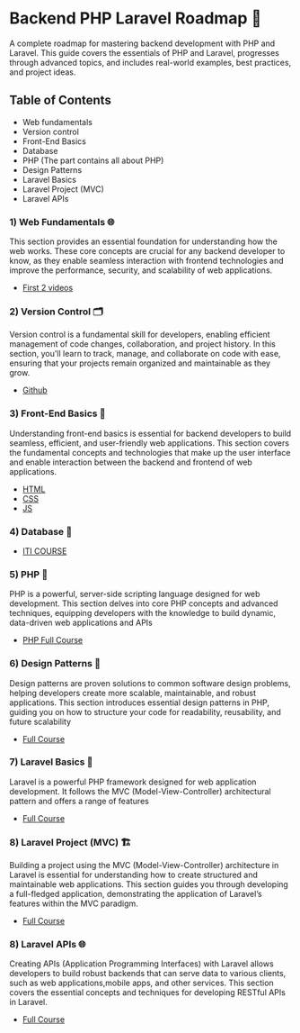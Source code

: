 # Backend PHP Laravel Roadmap 🚀
A complete roadmap for mastering backend development with PHP and Laravel. This guide covers the essentials of PHP and Laravel, progresses through advanced topics, and includes real-world examples, best practices, and project ideas.
## Table of Contents
- Web fundamentals
- Version control 
- Front-End Basics
- Database
- PHP (The part contains all about PHP)
- Design Patterns
- Laravel Basics
- Laravel Project (MVC)
- Laravel APIs
### 1) Web Fundamentals 🌐
This section provides an essential foundation for understanding how the web works. These core concepts are crucial for any backend developer to know,
as they enable seamless interaction with frontend technologies and improve the performance, security, and scalability of web applications.
- [First 2 videos](https://www.youtube.com/watch?v=y6EW1vx3zo4&list=PL13Ag2mfco65xXKGmqs6R4noM3CirsSNO&pp=iAQB)
### 2) Version Control 🗂️
Version control is a fundamental skill for developers, enabling efficient management of code changes, collaboration, and project history. 
In this section, you'll learn to track, manage, and collaborate on code with ease, ensuring that your projects remain organized and maintainable as they grow.
- [Github](https://youtu.be/ACOiGZoqC8w?feature=shared)
### 3) Front-End Basics 🎨
Understanding front-end basics is essential for backend developers to build seamless, efficient, and user-friendly web applications.
This section covers the fundamental concepts and technologies that make up the user interface and enable interaction between the backend and frontend of web applications.
- [HTML](https://www.youtube.com/watch?v=6QAELgirvjs&list=PLDoPjvoNmBAw_t_XWUFbBX-c9MafPk9ji)
- [CSS](https://www.youtube.com/watch?v=yfoY53QXEnI&pp=ygUfY3NzIGNyYXNoIGNvdXJzZSB0cmF2ZXJzeSBtZWRpYQ%3D%3D)
- [JS](https://www.youtube.com/watch?v=hdI2bqOjy3c&pp=ygUeanMgY3Jhc2ggY291cnNlIHRyYXZlcnN5IG1lZGlh)
### 4) Database 🎨
- [ITI COURSE](https://www.youtube.com/watch?v=9dW34UI520Y&list=PLSGEGD0dbMKrvd5ppnyFLm7q3xEH97T-t)
### 5) PHP 🐘
PHP is a powerful, server-side scripting language designed for web development. This section delves into core PHP concepts and advanced techniques,
equipping developers with the knowledge to build dynamic, data-driven web applications and APIs
- [PHP Full Course](https://www.youtube.com/watch?v=sVbEyFZKgqk&list=PLr3d3QYzkw2xabQRUpcZ_IBk9W50M9pe-)
### 6) Design Patterns 🎨
Design patterns are proven solutions to common software design problems, helping developers create more scalable, maintainable,
and robust applications. This section introduces essential design patterns in PHP, guiding you on how to structure your code for readability, reusability, and future scalability
- [Full Course](https://www.youtube.com/watch?v=m-lHYVdOzCo&list=PLrwRNJX9gLs3oQyBoXtYimY7M5aSF0_oC)
### 7) Laravel Basics 🚀
Laravel is a powerful PHP framework designed for web application development. It follows the MVC (Model-View-Controller) architectural pattern and offers a range of features
- [Full Course](https://www.youtube.com/watch?v=MYyJ4PuL4pY&pp=ygUQbGFyYXZlbCB0cmF2ZXJzeQ%3D%3D)
### 8) Laravel Project (MVC) 🏗️
Building a project using the MVC (Model-View-Controller) architecture in Laravel is essential for understanding how to create structured and maintainable web applications.
This section guides you through developing a full-fledged application, demonstrating the application of Laravel’s features within the MVC paradigm.
- [Full Course](https://www.youtube.com/watch?v=HHj6YU43eV4&list=PL13Ag2mfco64zMLcFjPb5GVWCu-OAjTrx)
### 8) Laravel APIs 🌐
Creating APIs (Application Programming Interfaces) with Laravel allows developers to build robust backends that can serve data to various clients,
such as web applications,mobile apps, and other services. This section covers the essential concepts and techniques for developing RESTful APIs in Laravel.
- [Full Course](https://www.youtube.com/watch?v=9FJeoq5z1_Y&pp=ygUhTGFyYXZlbCAxMCBmb3IgUkVTVCBBUEkgIPCfmoDimqEg)
